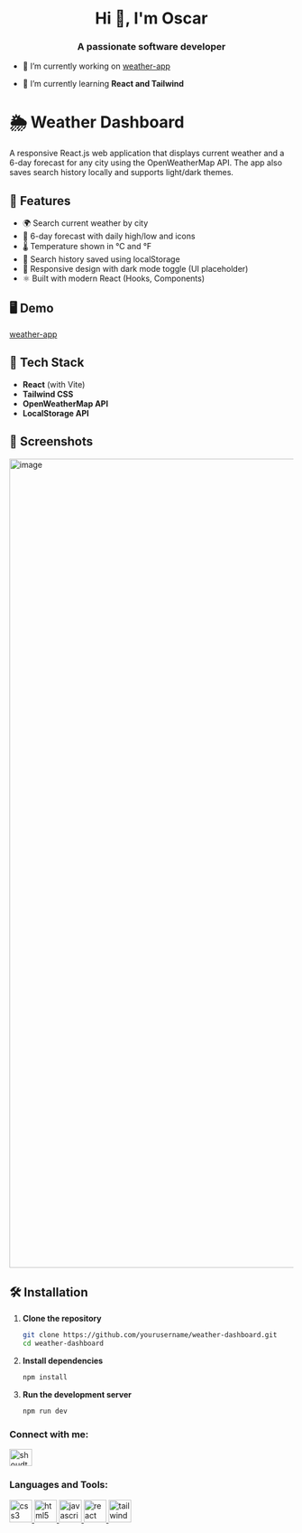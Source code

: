 <h1 align="center">Hi 👋, I'm Oscar</h1>
<h3 align="center">A passionate software developer</h3>

- 🔭 I’m currently working on [weather-app](https://weather-app-theta-seven-49.vercel.app/)

- 🌱 I’m currently learning **React and Tailwind**

# 🌦️ Weather Dashboard

A responsive React.js web application that displays current weather and a 6-day forecast for any city using the OpenWeatherMap API. The app also saves search history locally and supports light/dark themes.

## 🚀 Features

- 🌍 Search current weather by city
- 📆 6-day forecast with daily high/low and icons
- 🌡️ Temperature shown in °C and °F
- 💾 Search history saved using localStorage
- 🎨 Responsive design with dark mode toggle (UI placeholder)
- ⚛️ Built with modern React (Hooks, Components)

## 🖥️ Demo

[weather-app](https://weather-app-theta-seven-49.vercel.app/)

## 🧪 Tech Stack

- **React** (with Vite)
- **Tailwind CSS**
- **OpenWeatherMap API**
- **LocalStorage API**

## 📸 Screenshots

<img width="1433" alt="image" src="https://github.com/user-attachments/assets/30be9fb2-c426-4bd3-a524-bb9e805355bf" />

## 🛠️ Installation

1. **Clone the repository**
   ```bash
   git clone https://github.com/yourusername/weather-dashboard.git
   cd weather-dashboard
   
2. **Install dependencies**
   ```bash
   npm install
   
3. **Run the development server**
   ``` bash
   npm run dev

<h3 align="left">Connect with me:</h3>
<p align="left">
<a href="https://linkedin.com/in/shoudt" target="blank"><img align="center" src="https://raw.githubusercontent.com/rahuldkjain/github-profile-readme-generator/master/src/images/icons/Social/linked-in-alt.svg" alt="shoudt" height="30" width="40" /></a>
</p>

<h3 align="left">Languages and Tools:</h3>
<p align="left"> <a href="https://www.w3schools.com/css/" target="_blank" rel="noreferrer"> <img src="https://raw.githubusercontent.com/devicons/devicon/master/icons/css3/css3-original-wordmark.svg" alt="css3" width="40" height="40"/> </a> <a href="https://www.w3.org/html/" target="_blank" rel="noreferrer"> <img src="https://raw.githubusercontent.com/devicons/devicon/master/icons/html5/html5-original-wordmark.svg" alt="html5" width="40" height="40"/> </a> <a href="https://developer.mozilla.org/en-US/docs/Web/JavaScript" target="_blank" rel="noreferrer"> <img src="https://raw.githubusercontent.com/devicons/devicon/master/icons/javascript/javascript-original.svg" alt="javascript" width="40" height="40"/> </a> <a href="https://reactjs.org/" target="_blank" rel="noreferrer"> <img src="https://raw.githubusercontent.com/devicons/devicon/master/icons/react/react-original-wordmark.svg" alt="react" width="40" height="40"/> </a> <a href="https://tailwindcss.com/" target="_blank" rel="noreferrer"> <img src="https://www.vectorlogo.zone/logos/tailwindcss/tailwindcss-icon.svg" alt="tailwind" width="40" height="40"/> </a> </p>
